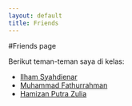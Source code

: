 ```yaml
---
layout: default
title: Friends
---
```


#Friends page

Berikut teman-teman saya di kelas:
- [Ilham Syahdienar](https://ilhamdienar.github.io/)
- [Muhammad Fathurrahman](https://fyou00.github.io/)
- [Hamizan Putra Zulia](https://hamizan18.github.io/)
